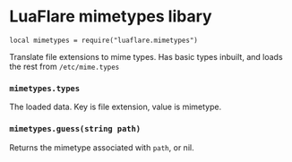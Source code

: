 # LuaFlare mimetypes libary

`local mimetypes = require("luaflare.mimetypes")`

Translate file extensions to mime types.  Has basic types inbuilt, and loads the rest from `/etc/mime.types`

### `mimetypes.types`

The loaded data.  Key is file extension, value is mimetype.

### `mimetypes.guess(string path)`

Returns the mimetype associated with `path`, or nil.
